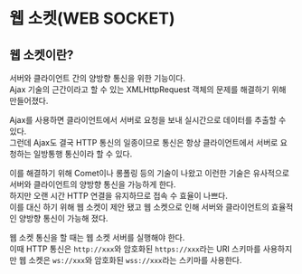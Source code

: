 # 웹 소켓(WEB SOCKET)

## 웹 소켓이란?

서버와 클라이언트 간의 양방향 통신을 위한 기능이다.  
Ajax 기술의 근간이라고 할 수 있는 XMLHttpRequest 객체의 문제를 해결하기 위해 만들어졌다.

Ajax를 사용하면 클라이언트에서 서버로 요청을 보내 실시간으로 데이터를 추출할 수 있다.  
그런데 Ajax도 결국 HTTP 통신의 일종이므로 통신은 항상 클라이언트에서 서버로 요청하는 일방통행 통신이라 할 수 있다.

이를 해결하기 위해 Comet이나 롱폴링 등의 기술이 나왔고 이런한 기술은 유사적으로 서버와 클라이언트의 양방향 통신을 가능하게 한다.  
하지만 오랜 시간 HTTP 연결을 유지하므로 접속 수 효율이 나쁘다.  
이를 대신 하기 위해 웹 소켓이 제안 됐고 웹 소켓으로 인해 서버와 클라이언트의 효율적인 양방향 통신이 가능해 졌다.

웹 소켓 통신을 할 때는 웹 소켓 서버를 실행해야 한다.  
이때 HTTP 통신은 `http://xxx`와 암호화된 `https://xxx`라는 URI 스키마를 사용하지만 웹 소켓은 `ws://xxx`와 암호화된 `wss://xxx`라는 스키마를 사용한다.